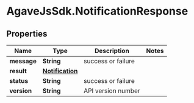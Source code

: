 # AgaveJsSdk.NotificationResponse

## Properties
Name | Type | Description | Notes
------------ | ------------- | ------------- | -------------
**message** | **String** | success or failure | 
**result** | [**Notification**](Notification.md) |  | 
**status** | **String** | success or failure | 
**version** | **String** | API version number | 


